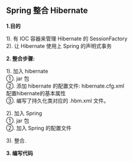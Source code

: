 Spring 整合 Hibernate
-------------------

**1.目的**

1). 有 IOC 容器来管理 Hibernate 的 SessionFactory  
2). 让 Hibernate 使用上 Spring 的声明式事务


**2. 整合步骤:**

1). 加入 hibernate  
①. jar 包  
②. 添加 hibernate 的配置文件: hibernate.cfg.xml  
     配置hibernate的基本属性  
③. 编写了持久化类对应的 .hbm.xml 文件。   

2). 加入 Spring  
①. jar 包  
②. 加入 Spring 的配置文件  

3). 整合.

**3. 编写代码**


